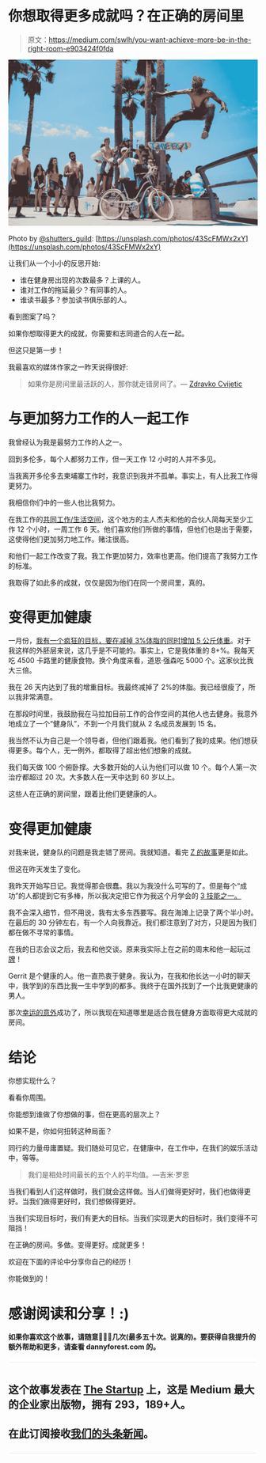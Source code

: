 # 你想取得更多成就吗？在正确的房间里

> 原文：<https://medium.com/swlh/you-want-achieve-more-be-in-the-right-room-e903424f0fda>

![](img/d29fd76f5f804ecdb29651a22fc98024.png)

Photo by [@shutters_guild](https://unsplash.com/@shutters_guild): [https://unsplash.com/photos/43ScFMWx2xY](https://unsplash.com/photos/43ScFMWx2xY)

让我们从一个小小的反思开始:

*   谁在健身房出现的次数最多？上课的人。
*   谁对工作的拖延最少？有同事的人。
*   谁读书最多？参加读书俱乐部的人。

看到图案了吗？

如果你想取得更大的成就，你需要和志同道合的人在一起。

但这只是第一步！

我最喜欢的媒体作家之一昨天说得很好:

> 如果你是房间里最活跃的人，那你就走错房间了。— [Zdravko Cvijetic](/@zdravko)

# 与更加努力工作的人一起工作

我曾经认为我是最努力工作的人之一。

回到多伦多，每个人都努力工作，但一天工作 12 小时的人并不多见。

当我离开多伦多去柬埔寨工作时，我意识到我并不孤单。事实上，有人比我工作得更努力。

我相信你们中的一些人也比我努力。

在我工作的[共同工作/生活空间](https://angkorhub.com/)，这个地方的主人杰夫和他的合伙人简每天至少工作 12 个小时，一周工作 6 天。他们喜欢他们所做的事情，但他们也是出于需要，这使得他们更加努力地工作。赌注很高。

和他们一起工作改变了我。我工作更加努力，效率也更高。他们提高了我努力工作的标准。

我取得了如此多的成就，仅仅是因为他们在同一个房间里，真的。

# 变得更加健康

一月份，[我有一个疯狂的目标，要在减掉 3%体脂的同时增加 5 公斤体重](https://www.forestco.co/blog/can-you-handle-the-obsession-needed-to-reach-your-most-insane-goals)。对于我这样的外胚层来说，这几乎是不可能的。事实上，它是我体重的 8+%。我每天吃 4500 卡路里的健康食物。换个角度来看，道恩·强森吃 5000 个。这家伙比我大三倍。

我在 26 天内达到了我的增重目标。我最终减掉了 2%的体脂。我已经很瘦了，所以我非常满意。

在那段时间里，我鼓励我在马拉加目前工作的合作空间的其他人也去健身。我意外地成立了一个“健身队”，不到一个月我们就从 2 名成员发展到 15 名。

我当然不认为自己是一个领导者，但他们跟着我。他们看到了我的成果。他们想获得更多。每个人，无一例外，都取得了超出他们想象的成就。

我们每天做 100 个俯卧撑。大多数开始的人认为他们可以做 10 个。每个人第一次治疗都超过 20 次。大多数人在一天中达到 60 岁以上。

这些人在正确的房间里，跟着比他们更健康的人。

# 变得更加健康

对我来说，健身队的问题是我走错了房间。我就知道。看完 [Z 的故事](/personal-growth/10-daily-habits-that-will-improve-your-life-14054a808956)更是如此。

但这在昨天发生了变化。

我昨天开始写日记。我觉得那会很蠢。我以为我没什么可写的了。但是每个“成功”的人都提到它有多棒，所以我决定把它作为我这个月学会的 [3 技能之一。](https://www.forestco.co/blog/i-learn-3-new-skills-a-month-and-so-can-you)

我不会深入细节，但不用说，我有太多东西要写。我在海滩上记录了两个半小时。在最后的 30 分钟左右，有一个人向我靠近。我们都注意到了对方，只是因为我们都在做不寻常的事情。

在我的日志会议之后，我去和他交谈。原来我实际上在之前的周末和他一起玩过[牌](https://es.wikipedia.org/wiki/P%C3%A1del)！

Gerrit 是个健康的人。他一直热衷于健身。我认为，在我和他长达一小时的聊天中，我学到的东西比我一生中学到的都多。我终于在国外找到了一个比我更健康的男人。

那次[幸运的意外](https://www.forestco.co/blog/how-to-frequently-trigger-happy-accidents-and-why-it-matters)成功了，所以我现在知道哪里是适合我在健身方面取得更大成就的房间。

# 结论

你想实现什么？

看看你周围。

你能想到谁做了你想做的事，但在更高的层次上？

如果不是，你如何扭转这种局面？

同行的力量毋庸置疑。我们随处可见它，在健康中，在工作中，在我们的娱乐活动中，等等。

> 我们是相处时间最长的五个人的平均值。—吉米·罗恩

当我们看到人们这样做时，我们就会这样做。当人们做得更好时，我们也做得更好。当我们做得更好时，我们想做得更好。

当我们实现目标时，我们有更大的目标。当我们实现更大的目标时，我们变得不可阻挡！

在正确的房间。多做。变得更好。成就更多！

欢迎在下面的评论中分享你自己的经历！

你能做到的！

# 感谢阅读和分享！:)

**如果你喜欢这个故事，请随意**👏👏👏**几次(最多五十次。说真的)。要获得自我提升的额外帮助和更多，请查看 dannyforest.com 的**[](http://dannyforest.com/)****。****

**![](img/731acf26f5d44fdc58d99a6388fe935d.png)**

## **这个故事发表在 [The Startup](https://medium.com/swlh) 上，这是 Medium 最大的企业家出版物，拥有 293，189+人。**

## **在此订阅接收[我们的头条新闻](http://growthsupply.com/the-startup-newsletter/)。**

**![](img/731acf26f5d44fdc58d99a6388fe935d.png)**